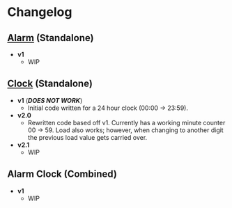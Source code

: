 # Changelog

## [Alarm](https://github.com/Synergy5761/ECE3300-AlarmClockProject/tree/main/Alarm) (Standalone)
- **v1**
  - WIP

## [Clock](https://github.com/Synergy5761/ECE3300-AlarmClockProject/tree/main/Clock) (Standalone)

- **v1** (**_DOES NOT WORK_**)
  - Initial code written for a 24 hour clock (00:00 -> 23:59).
- **v2.0**
  - Rewritten code based off v1. Currently has a working minute counter 00 -> 59. Load also works; however, when changing to another digit the previous load value gets carried over.
- **v2.1**
  - WIP

## Alarm Clock (Combined)
- **v1**
  - WIP
